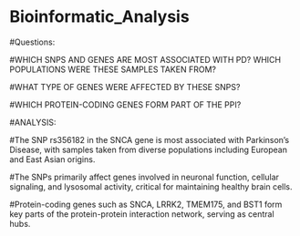 # Bioinformatic_Analysis

#Questions:

#WHICH SNPS AND GENES ARE MOST ASSOCIATED WITH PD? WHICH POPULATIONS WERE THESE SAMPLES TAKEN FROM?

#WHAT TYPE OF GENES WERE AFFECTED BY THESE SNPS?

#WHICH PROTEIN-CODING GENES FORM PART OF THE PPI?

#ANALYSIS:

#The SNP rs356182 in the SNCA gene is most associated with Parkinson’s Disease, with samples taken from diverse populations including European and East Asian origins.

#The SNPs primarily affect genes involved in neuronal function, cellular signaling, and lysosomal activity, critical for maintaining healthy brain cells.

#Protein-coding genes such as SNCA, LRRK2, TMEM175, and BST1 form key parts of the protein-protein interaction network, serving as central hubs.
